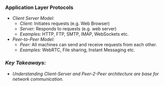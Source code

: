 ### Application Layer Protocols
- *Client Server Model:*
    - *Client:* Initiates requests (e.g. Web Browser)
    - *Server:* Responds to requests (e.g. web server)
    - *Examples:* HTTP, FTP, SMTP, IMAP, WebSockets etc.
- *Peer-to-Peer Model:*
    - *Peer:* All machines can send and receive requests from each other.
    - *Examples:* WebRTC, File sharing, Instant Messaging etc.

### *Key Takeaways:*
- *Understanding Client-Server and Peer-2-Peer architecture are base for network communication.* 